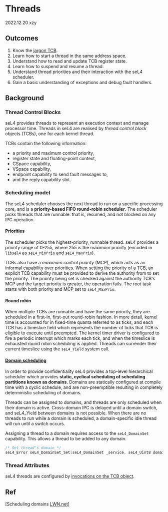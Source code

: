 # Threads

2022.12.20 xzy



## Outcomes

1. Know the <u>jargon TCB</u>.
2. Learn how to start a thread in the same address space.
3. Understand how to read and update TCB register state.
4. Learn how to suspend and resume a thread.
5. Understand thread priorities and their interaction with the seL4 scheduler.
6. Gain a basic understanding of exceptions and debug fault handlers.

## Background

### Thread Control Blocks

seL4 provides threads to represent an execution context and manage processor time. Threads in seL4 are realised by *thread control block* objects (TCBs), one for each kernel thread.

TCBs contain the following information:

- a priority and maximum control priority,
- register state and floating-point context,
- CSpace capability,
- VSpace capability,
- endpoint capability to send fault messages to,
- and the reply capability slot.

### Scheduling model

The seL4 scheduler chooses the next thread to run on a specific processing core, and is a **priority-based FIFO round-robin scheduler**. The scheduler picks threads that are runnable: that is, resumed, and not blocked on any IPC operation.

#### Priorities

The scheduler picks the highest-priority, runnable thread. seL4 provides a priority range of 0-255, where 255 is the maximum priority (encoded in `libsel4` as `seL4_MinPrio` and `seL4_MaxPrio`).

TCBs also have a *maximum control priority* (MCP), which acts as an informal capability over priorities. When setting the priority of a TCB, an explicit TCB capability must be provided to derive the authority from to set the priority. The priority being set is checked against the authority TCB's MCP and the target priority is greater, the operation fails. The root task starts with both priority and MCP set to `seL4_MaxPrio`.

#### Round robin

When multiple TCBs are runnable and have the same priority, they are scheduled in a first-in, first-out round-robin fashion. In more detail, kernel time is accounted for in fixed-time quanta referred to as ticks, and each TCB has a timeslice field which represents the number of ticks that TCB is eligible to execute until preempted. The kernel timer driver is configured to fire a periodic interrupt which marks each tick, and when the timeslice is exhausted round robin scheduling is applied. Threads can surrender their current timeslice using the `seL4_Yield` system call.

#### [Domain scheduling](#Ref)

In order to provide confidentiality seL4 provides a top-level hierarchical scheduler which provides **static, cyclical scheduling of scheduling partitions known as domains**. Domains are statically configured at compile time with a cyclic schedule, and are non-preemptible resulting in completely deterministic scheduling of domains.

Threads can be assigned to domains, and threads are only scheduled when their domain is active. Cross-domain IPC is delayed until a domain switch, and seL4_Yield between domains is not possible. When there are no threads to run while a domain is scheduled, a domain-specific idle thread will run until a switch occurs.

Assigning a thread to a domain requires access to the `seL4_DomainSet` capability. This allows a thread to be added to any domain.

```c
/* Set thread's domain */
seL4_Error seL4_DomainSet_Set(seL4_DomainSet _service, seL4_Uint8 domain, seL4_TCB thread);
```

### Thread Attributes

seL4 threads are configured by [invocations on the TCB object](https://docs.sel4.systems/ApiDoc.html#sel4_tcb).

## Ref 

[Scheduling domains [LWN.net\]](https://lwn.net/Articles/80911/)


